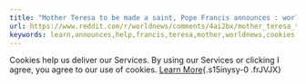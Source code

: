 ```yaml
---
title: "Mother Teresa to be made a saint, Pope Francis announces : worldnews"
url: https://www.reddit.com/r/worldnews/comments/4ai2bx/mother_teresa_to_be_made_a_saint_pope_francis/d10ui00
keywords: learn,announces,help,francis,teresa,mother,worldnews,cookies,using,agree,pope,services,saint,deliver,clicking
---
```

Cookies help us deliver our Services. By using our Services or clicking I agree, you agree to our use of cookies. [Learn More](https://www.reddit.com/help/privacypolicy){.s15inysy-0 .frJVJX}
